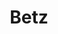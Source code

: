 ---
title: Betz
date: 
draft: false

# descripcion
description : Aro de plata pasante

materials: Plata 925

color: Plateado

dimensions: 0,7cm x 1,7cm

code: 01-20-0446

type: "Aros"

categories: []

# Images
# first image will be shown in the product page
images:
  # - image: "images/path_to_image"
  # La ubicacion de las imagenes es imagenes/Aros/Aros.Solo Plata/01-20-0446-betz
  - image: "./images/aros/solo_plata/01-20-0446-triangulo-triple_a.JPG"
  - image: "./images/aros/solo_plata/01-20-0446-triangulo-triple_b.JPG"
---